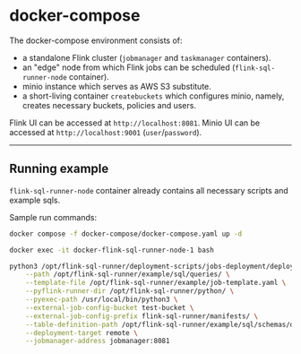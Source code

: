 # docker-compose

The docker-compose environment consists of:

- a standalone Flink cluster (`jobmanager` and `taskmanager` containers).
- an "edge" node from which Flink jobs can be scheduled (`flink-sql-runner-node` container).
- minio instance which serves as AWS S3 substitute.
- a short-living container `createbuckets` which configures minio, namely, creates necessary buckets, policies and
  users.

Flink UI can be accessed at `http://localhost:8081`.
Minio UI can be accessed at `http://localhost:9001` (`user`/`password`).

---

## Running example

`flink-sql-runner-node` container already contains all necessary scripts and example sqls.

Sample run commands:

```bash
docker compose -f docker-compose/docker-compose.yaml up -d

docker exec -it docker-flink-sql-runner-node-1 bash

python3 /opt/flink-sql-runner/deployment-scripts/jobs-deployment/deploy.py \
    --path /opt/flink-sql-runner/example/sql/queries/ \
    --template-file /opt/flink-sql-runner/example/job-template.yaml \
    --pyflink-runner-dir /opt/flink-sql-runner/python/ \
    --pyexec-path /usr/local/bin/python3 \
    --external-job-config-bucket test-bucket \
    --external-job-config-prefix flink-sql-runner/manifests/ \
    --table-definition-path /opt/flink-sql-runner/example/sql/schemas/orders.sql \
    --deployment-target remote \
    --jobmanager-address jobmanager:8081
```